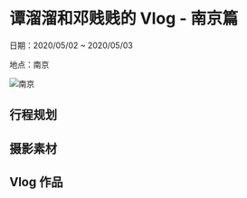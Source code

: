 # 谭溜溜和邓贱贱的 Vlog - 南京篇

日期：2020/05/02 ~ 2020/05/03

地点：南京

![南京](https://timgsa.baidu.com/timg?image&quality=80&size=b9999_10000&sec=1588317617994&di=6eb9088a8054c620326b001085192c43&imgtype=0&src=http%3A%2F%2Fwww.destlive.com%2Fwp-content%2Fuploads%2F2018%2F01%2F2018011916542483.jpg)

## 行程规划 

## 摄影素材

## Vlog 作品
